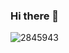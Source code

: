 ### Hi there 👋

<!--
**shrutiJethwa/ShrutiJethwa** is a ✨ _special_ ✨ repository because its `README.md` (this file) appears on your GitHub profile.

Here are some ideas to get you started:

- 🔭 I’m currently working on Android Devlopment
- 🌱 I’m currently learning JAVA
- 👯 I’m looking to collaborate With Devlopers.
- 🤔 I’m looking for help in Android Devlopment
- 📫 How to reach me: Linkdin [https://www.linkedin.com/public-profile/settings?lipi=urn%3Ali%3Apage%3Ad_flagship3_profile_self_edit_contact-info%3BH5cY9PSlQ4Kx1HiwjRcGNw%3D%3D] Gmail [shrutijethwa10@gmail.com]
-->
![2845943](https://user-images.githubusercontent.com/77672199/194722890-4ff6c16d-ecbd-4c7c-a53d-36e88758282c.jpg)
